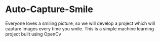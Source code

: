 # Auto-Capture-Smile
Everyone loves a smiling picture, so we will develop a project which will capture images every time you smile. This is a simple machine learning project built using OpenCv
